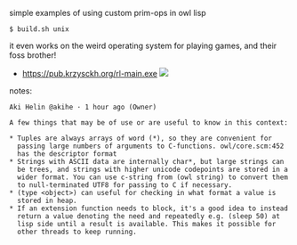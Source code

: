 simple examples of using custom prim-ops in owl lisp

```console
$ build.sh unix
```

it even works on the weird operating system for playing games, and their foss brother!

* https://pub.krzysckh.org/rl-main.exe
![](res/raylib-reactos.png)


notes:

```
Aki Helin @akihe · 1 hour ago (Owner)

A few things that may be of use or are useful to know in this context:

* Tuples are always arrays of word (*), so they are convenient for
  passing large numbers of arguments to C-functions. owl/core.scm:452
  has the descriptor format
* Strings with ASCII data are internally char*, but large strings can
  be trees, and strings with higher unicode codepoints are stored in a
  wider format. You can use c-string from (owl string) to convert them
  to null-terminated UTF8 for passing to C if necessary.
* (type <object>) can useful for checking in what format a value is
  stored in heap.
* If an extension function needs to block, it's a good idea to instead
  return a value denoting the need and repeatedly e.g. (sleep 50) at
  lisp side until a result is available. This makes it possible for
  other threads to keep running.
```
